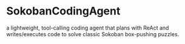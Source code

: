 # SokobanCodingAgent
a lightweight, tool-calling coding agent that plans with ReAct and writes/executes code to solve classic Sokoban box-pushing puzzles.
